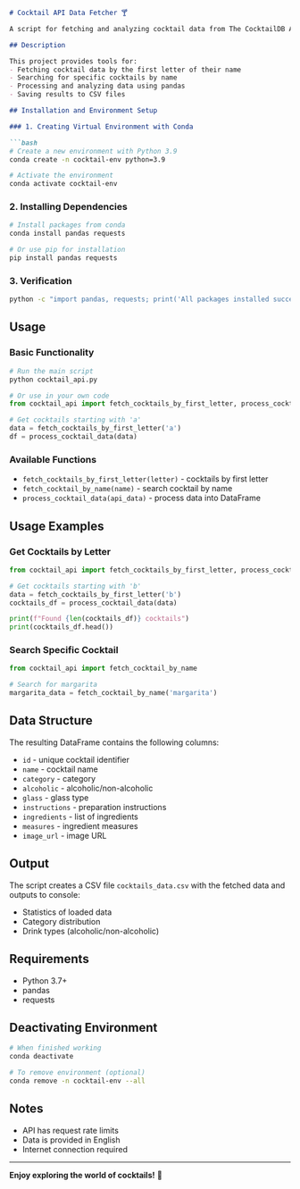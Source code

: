 ```markdown
# Cocktail API Data Fetcher 🍸

A script for fetching and analyzing cocktail data from The CocktailDB API.

## Description

This project provides tools for:
- Fetching cocktail data by the first letter of their name
- Searching for specific cocktails by name
- Processing and analyzing data using pandas
- Saving results to CSV files

## Installation and Environment Setup

### 1. Creating Virtual Environment with Conda

```bash
# Create a new environment with Python 3.9
conda create -n cocktail-env python=3.9

# Activate the environment
conda activate cocktail-env
```

### 2. Installing Dependencies

```bash
# Install packages from conda
conda install pandas requests

# Or use pip for installation
pip install pandas requests
```

### 3. Verification

```bash
python -c "import pandas, requests; print('All packages installed successfully!')"
```

## Usage

### Basic Functionality

```python
# Run the main script
python cocktail_api.py

# Or use in your own code
from cocktail_api import fetch_cocktails_by_first_letter, process_cocktail_data

# Get cocktails starting with 'a'
data = fetch_cocktails_by_first_letter('a')
df = process_cocktail_data(data)
```

### Available Functions

- `fetch_cocktails_by_first_letter(letter)` - cocktails by first letter
- `fetch_cocktail_by_name(name)` - search cocktail by name
- `process_cocktail_data(api_data)` - process data into DataFrame

## Usage Examples

### Get Cocktails by Letter

```python
from cocktail_api import fetch_cocktails_by_first_letter, process_cocktail_data

# Get cocktails starting with 'b'
data = fetch_cocktails_by_first_letter('b')
cocktails_df = process_cocktail_data(data)

print(f"Found {len(cocktails_df)} cocktails")
print(cocktails_df.head())
```

### Search Specific Cocktail

```python
from cocktail_api import fetch_cocktail_by_name

# Search for margarita
margarita_data = fetch_cocktail_by_name('margarita')
```

## Data Structure

The resulting DataFrame contains the following columns:
- `id` - unique cocktail identifier
- `name` - cocktail name
- `category` - category
- `alcoholic` - alcoholic/non-alcoholic
- `glass` - glass type
- `instructions` - preparation instructions
- `ingredients` - list of ingredients
- `measures` - ingredient measures
- `image_url` - image URL

## Output

The script creates a CSV file `cocktails_data.csv` with the fetched data and outputs to console:
- Statistics of loaded data
- Category distribution
- Drink types (alcoholic/non-alcoholic)

## Requirements

- Python 3.7+
- pandas
- requests

## Deactivating Environment

```bash
# When finished working
conda deactivate

# To remove environment (optional)
conda remove -n cocktail-env --all
```

## Notes

- API has request rate limits
- Data is provided in English
- Internet connection required

---

**Enjoy exploring the world of cocktails!** 🍹
```
